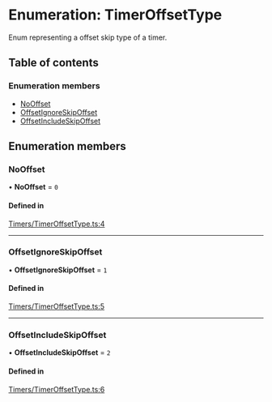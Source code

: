# Enumeration: TimerOffsetType

Enum representing a offset skip type of a timer.

## Table of contents

### Enumeration members

- [NoOffset](../wiki/TimerOffsetType#nooffset)
- [OffsetIgnoreSkipOffset](../wiki/TimerOffsetType#offsetignoreskipoffset)
- [OffsetIncludeSkipOffset](../wiki/TimerOffsetType#offsetincludeskipoffset)

## Enumeration members

### NoOffset

• **NoOffset** = `0`

#### Defined in

[Timers/TimerOffsetType.ts:4](https://github.com/JFenlonWork/MooD-Custom-CodeBase-Babel-Ts/blob/028c608/Code/src/Timers/TimerOffsetType.ts#L4)

___

### OffsetIgnoreSkipOffset

• **OffsetIgnoreSkipOffset** = `1`

#### Defined in

[Timers/TimerOffsetType.ts:5](https://github.com/JFenlonWork/MooD-Custom-CodeBase-Babel-Ts/blob/028c608/Code/src/Timers/TimerOffsetType.ts#L5)

___

### OffsetIncludeSkipOffset

• **OffsetIncludeSkipOffset** = `2`

#### Defined in

[Timers/TimerOffsetType.ts:6](https://github.com/JFenlonWork/MooD-Custom-CodeBase-Babel-Ts/blob/028c608/Code/src/Timers/TimerOffsetType.ts#L6)
